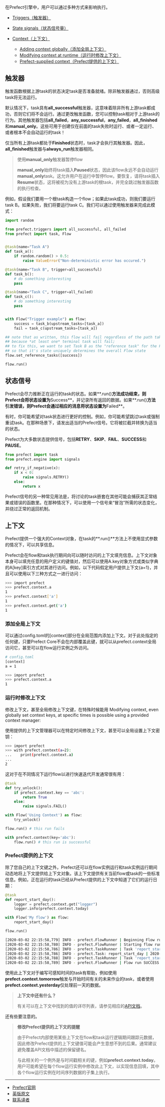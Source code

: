 在Prefect引擎中，用户可以通过多种方式来影响执行。

 - [Triggers（触发器）](https://docs.prefect.io/core/concepts/execution.html#triggers)
 - [State signals（状态信号量）](https://docs.prefect.io/core/concepts/execution.html#state-signals)
 - [Context（上下文）](https://docs.prefect.io/core/concepts/execution.html#context)

     - [Adding context globally（添加全局上下文）](https://docs.prefect.io/core/concepts/execution.html#adding-context-globally)
     - [Modifying context at runtime（运行时修改上下文）](https://docs.prefect.io/core/concepts/execution.html#modifying-context-at-runtime)
     - [Prefect-supplied context（Prefect提供的上下文）](https://docs.prefect.io/core/concepts/execution.html#prefect-supplied-context)

## 触发器

触发函数根据上游task的状态决定task是否准备就绪。除非触发器通过，否则高级task将无法运行。

默认情况下，task具有**all_successful**触发器，这意味着除非所有上游task都成功，否则它们将不会运行。通过更改触发函数，您可以控制task相对于上游task的行为。其他触发器包括**all_failed**，**any_successful**，**any_failed**，**all_finished**和**manual_only**。这些可用于创建仅在前面的task失败时运行、或者一定运行、或者根本不会自动运行的task！

仅当所有上游task都处于**Finished**状态时，task才会执行其触发器。因此，**all_finished**触发器与**always_run**触发器相同。

> 
> 使用**manual_only**触发器暂停flow
> 
> **manual_only**始终将task插入**Paused**状态，因此该flow永远不会自动运行**manual_only**task。这允许用户在运行中暂停flow。要恢复，请将task插入**Resume**状态，这将被视为没有上游task的根task，并完全跳过触发器函数的执行检查。
> 

例如，假设我们要用一个根task构造一个flow；如果此task成功，则我们要运行task B。如果失败，我们将要运行task C。我们可以通过使用触发器来完成此模式：

````Python
import random

from prefect.triggers import all_successful, all_failed
from prefect import task, Flow


@task(name="Task A")
def task_a():
    if random.random() > 0.5:
        raise ValueError("Non-deterministic error has occured.")

@task(name="Task B", trigger=all_successful)
def task_b():
    # do something interesting
    pass

@task(name="Task C", trigger=all_failed)
def task_c():
    # do something interesting
    pass


with Flow("Trigger example") as flow:
    success = task_b(upstream_tasks=[task_a])
    fail = task_c(upstream_tasks=[task_a])

## note that as written, this flow will fail regardless of the path taken
## because *at least one* terminal task will fail;
## to fix this, we want to set Task B as the "reference task" for the Flow
## so that it's state uniquely determines the overall Flow state
flow.set_reference_tasks([success])

flow.run()
````

## 状态信号

Prefect会尽力推断正在运行的task的状态。如果**.run()**方法成功结束，则Prefect会将状态设置为**Success**，并记录所有返回的数据。如果**.run()**方法引发错误，则Prefect会通过相应的消息将状态设置为**Failed**。

有时，你可能希望对task状态进行更好的控制。例如，你可能希望跳过task或强制重试task。在那种场景下，请发出适当的Prefect信号。它将被拦截并转换为适当的状态。

Prefect为大多数状态提供信号，包括**RETRY**、**SKIP**、**FAIL**、**SUCCESS**和**PAUSE**。

````Python
from prefect import task
from prefect.engine import signals

def retry_if_negative(x):
    if x < 0:
        raise signals.RETRY()
    else:
        return x
````

Prefect信号的另一种常见用法是，将讨论的task嵌套在其他可能会捕获其正常结果或错误的函数里。在那种情况下，可以使用一个信号来“冒泡”所需的状态变化，并绕过正常的返回机制。

## 上下文

Prefect提供一个强大的Context对象，在task的**.run()**方法上不使用显式参数的情况下，可以共享信息。

Prefect会在flow和task执行期间向可以随时访问的上下文填充信息。上下文对象本身可以填充任意的用户定义的键值对，然后可以使用A.key对象方式或类似字典的A[key]索引方式对其进行访问。例如，以下代码假定用户提供上下文{a=1}，并且可以使用以下三种方式之一进行访问：

````bash
>>> import prefect
>>> prefect.context.a
1
>>> prefect.context['a']
1
>>> prefect.context.get('a')
1
````

### 添加全局上下文

可以通过config.toml的[context]部分在全局范围内添加上下文。对于此处指定的任何键，只要Prefect Core不会在内部覆盖此键，就可以从prefect.context全局访问它，甚至可以在flow运行实例之外访问。

````bash
# config.toml
[context]
a = 1
````

````bash    
>>> import prefect
>>> prefect.context.a
1
````

### 运行时修改上下文

修改上下文，甚至全局修改上下文键，在特殊时候能用
Modifying context, even globally set context keys, at specific times is possible using a provided context manager:

使用提供的上下文管理器可以在特定时间修改上下文，甚至可以全局设置上下文密钥：

````bash
>>> import prefect
>>> with prefect.context(a=2):
...    print(prefect.context.a)
...
2
````

这对于在不同情况下运行flow以进行快速迭代开发通常很有用：

````Python
@task
def try_unlock():
    if prefect.context.key == 'abc':
        return True
    else:
        raise signals.FAIL()

with Flow('Using Context') as flow:
    try_unlock()

flow.run() # this run fails

with prefect.context(key='abc'):
    flow.run() # this run is successful
````

### Prefect提供的上下文

除了您自己的上下文键之外，Prefect还可以在flow实例运行和task实例运行期间动态地将上下文提供给上下文对象。该上下文提供有关当前flow或task的一些标准信息。例如，正在运行的task已经从Prefect提供的上下文中知道了它们的运行日期：

````Python
@task
def report_start_day():
    logger = prefect.context.get("logger")
    logger.info(prefect.context.today)

with Flow('My flow') as flow:
    report_start_day()

flow.run()
````

````bash
[2020-03-02 22:15:58,779] INFO - prefect.FlowRunner | Beginning Flow run for 'My flow'
[2020-03-02 22:15:58,780] INFO - prefect.FlowRunner | Starting flow run.
[2020-03-02 22:15:58,786] INFO - prefect.TaskRunner | Task 'report_start_time': Starting task run...
[2020-03-02 22:15:58,786] INFO - prefect.Task: report_start_day | 2020-03-02
[2020-03-02 22:15:58,788] INFO - prefect.TaskRunner | Task 'report_start_time': finished task run for task with final state: 'Success'
[2020-03-02 22:15:58,789] INFO - prefect.FlowRunner | Flow run SUCCESS: all reference tasks succeeded
````

使用此上下文对于编写可感知时间的task有帮助，例如使用**prefect.context.tomorrow**触发与开始时间有关的未来作业的task，或者使用**prefect.context.yesterday**仅处理前一天的数据。

> 
> **上下文中还有什么？**
> 
> 有关可以在上下文中找到的值的详尽列表，请参见相应的[API文档](https://docs.prefect.io/api/latest/utilities/context.html)。
> 

还有些要注意的。

>
> **修改Prefect提供的上下文的提醒**
> 
> 由于Prefect内部使用某些上下文在flow和task运行逻辑期间跟踪元数据，因此修改Prefect提供的上下文键值可能会产生意想不到的后果。通常建议避免覆盖API文档中描述的保留键名。
>
> 与此相关的一个例外是与时间戳相关的键，例如**prefect.context.today**。用户可能希望在每个flow运行实例中修改此上下文，以实现信息回填，其中各个flow运行实例在时间序列数据的子集上执行。
> 

***

- [Prefect官网](https://www.prefect.io/)
- [英版原文](https://docs.prefect.io/core/concepts/execution.html)
- [联系译者](https://github.com/listen-lavender)
